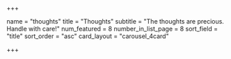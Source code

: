 +++

name = "thoughts"
title = "Thoughts"
subtitle = "The thoughts are precious. Handle with care!"
num_featured = 8
number_in_list_page = 8
sort_field = "title"
sort_order = "asc"
card_layout = "carousel_4card"

+++